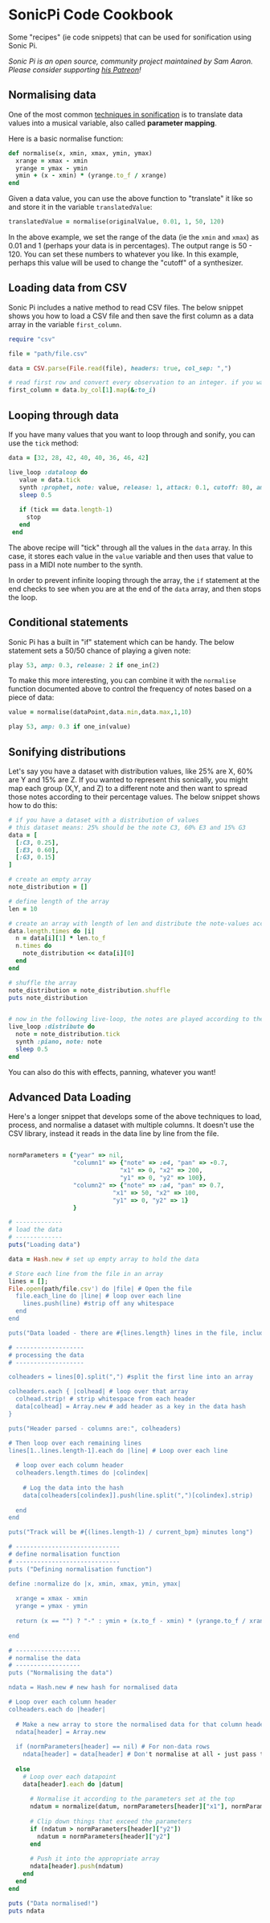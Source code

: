 # SonicPi Code Cookbook

Some "recipes" (ie code snippets) that can be used for sonification using Sonic Pi.

*Sonic Pi is an open source, community project maintained by Sam Aaron. Please consider supporting [his Patreon](https://www.patreon.com/samaaron)!*

## Normalising data

One of the most common [techniques in sonification](https://github.com/Decibels-Sonification/sonification-resources#methods-of-sonification) is to translate data values into a musical variable, also called **parameter mapping**. 

Here is a basic normalise function:

```ruby
def normalise(x, xmin, xmax, ymin, ymax)
  xrange = xmax - xmin
  yrange = ymax - ymin
  ymin + (x - xmin) * (yrange.to_f / xrange)
end
```

Given a data value, you can use the above function to "translate" it like so and store it in the variable `translatedValue`:

```ruby
translatedValue = normalise(originalValue, 0.01, 1, 50, 120)
```

In the above example, we set the range of the data (ie the `xmin` and `xmax`) as 0.01 and 1 (perhaps your data is in percentages). The output range is 50 - 120. You can set these numbers to whatever you like. In this example, perhaps this value will be used to change the "cutoff" of a synthesizer.

## Loading data from CSV

Sonic Pi includes a native method to read CSV files. The below snippet shows you how to load a CSV file and then save the first column as a data array in the variable `first_column`.

```ruby
require "csv"

file = "path/file.csv"

data = CSV.parse(File.read(file), headers: true, col_sep: ",")

# read first row and convert every observation to an integer. if you want to convert it to factor, use .map(&:to_f)
first_column = data.by_col[1].map(&:to_i) 

```

## Looping through data

If you have many values that you want to loop through and sonify, you can use the `tick` method:

```ruby
data = [32, 28, 42, 40, 40, 36, 46, 42]

live_loop :dataloop do
   value = data.tick
   synth :prophet, note: value, release: 1, attack: 0.1, cutoff: 80, amp: 0.3
   sleep 0.5
   
   if (tick == data.length-1)
     stop
   end
 end
 ```
 
 The above recipe will "tick" through all the values in the `data` array. In this case, it stores each value in the `value` variable and then uses that value to pass in a MIDI note number to the synth.
 
 In order to prevent infinite looping through the array, the `if` statement at the end checks to see when you are at the end of the `data` array, and then stops the loop. 

## Conditional statements

Sonic Pi has a built in "if" statement which can be handy. The below statement sets a 50/50 chance of playing a given note:

```ruby
play 53, amp: 0.3, release: 2 if one_in(2)
```

To make this more interesting, you can combine it with the `normalise` function documented above to control the frequency of notes based on a piece of data:

```ruby
value = normalise(dataPoint,data.min,data.max,1,10)

play 53, amp: 0.3 if one_in(value)
```


## Sonifying distributions

Let's say you have a dataset with distribution values, like 25% are X, 60% are Y and 15% are Z. If you wanted to represent this sonically, you might map each group (X,Y, and Z) to a different note and then want to spread those notes according to their percentage values. The below snippet shows how to do this:

```ruby
# if you have a dataset with a distribution of values
# this dataset means: 25% should be the note C3, 60% E3 and 15% G3
data = [
  [:C3, 0.25],
  [:E3, 0.60],
  [:G3, 0.15]
]

# create an empty array
note_distribution = []

# define length of the array
len = 10

# create an array with length of len and distribute the note-values according to the percentage
data.length.times do |i|
  n = data[i][1] * len.to_f
  n.times do
    note_distribution << data[i][0]
  end
end

# shuffle the array
note_distribution = note_distribution.shuffle
puts note_distribution


# now in the following live-loop, the notes are played according to their distribution in the dataset
live_loop :distribute do
  note = note_distribution.tick
  synth :piano, note: note
  sleep 0.5
end
```

You can also do this with effects, panning, whatever you want!

## Advanced Data Loading
Here's a longer snippet that develops some of the above techniques to load, process, and normalise a dataset with multiple columns. It doesn't use the CSV library, instead it reads in the data line by line from the file.

```ruby

normParameters = {"year" => nil,
                  "column1" => {"note" => :e4, "pan" => -0.7,
                               "x1" => 0, "x2" => 200,
                               "y1" => 0, "y2" => 100},
                  "column2" => {"note" => :a4, "pan" => 0.7,
                             "x1" => 50, "x2" => 100,
                             "y1" => 0, "y2" => 1}
                  }

# -------------
# load the data
# -------------
puts("Loading data")

data = Hash.new # set up empty array to hold the data

# Store each line from the file in an array
lines = [];
File.open(path/file.csv') do |file| # Open the file
  file.each_line do |line| # loop over each line
    lines.push(line) #strip off any whitespace
  end
end

puts("Data loaded - there are #{lines.length} lines in the file, including the header.")

# -------------------
# processing the data
# -------------------

colheaders = lines[0].split(",") #split the first line into an array

colheaders.each { |colhead| # loop over that array
  colhead.strip! # strip whitespace from each header
  data[colhead] = Array.new # add header as a key in the data hash
}

puts("Header parsed - columns are:", colheaders)

# Then loop over each remaining lines
lines[1..lines.length-1].each do |line| # Loop over each line
  
  # loop over each column header
  colheaders.length.times do |colindex|
    
    # Log the data into the hash
    data[colheaders[colindex]].push(line.split(",")[colindex].strip)
    
  end
end

puts("Track will be #{(lines.length-1) / current_bpm} minutes long")

# -----------------------------
# define normalisation function
# -----------------------------
puts ("Defining normalisation function")

define :normalize do |x, xmin, xmax, ymin, ymax|
  
  xrange = xmax - xmin
  yrange = ymax - ymin
  
  return (x == "") ? "-" : ymin + (x.to_f - xmin) * (yrange.to_f / xrange.to_f)
  
end

# ------------------
# normalise the data
# ------------------
puts ("Normalising the data")

ndata = Hash.new # new hash for normalised data

# Loop over each column header
colheaders.each do |header|
  
  # Make a new array to store the normalised data for that column header
  ndata[header] = Array.new
  
  if (normParameters[header] == nil) # For non-data rows
    ndata[header] = data[header] # Don't normalise at all - just pass the data through
    
  else
    # Loop over each datapoint
    data[header].each do |datum|
      
      # Normalise it according to the parameters set at the top
      ndatum = normalize(datum, normParameters[header]["x1"], normParameters[header]["x2"], normParameters[header]["y1"], normParameters[header]["y2"])
      
      # Clip down things that exceed the parameters
      if (ndatum > normParameters[header]["y2"])
        ndatum = normParameters[header]["y2"]
      end
      
      # Push it into the appropriate array
      ndata[header].push(ndatum)
    end
  end
end

puts ("Data normalised!")
puts ndata
```
